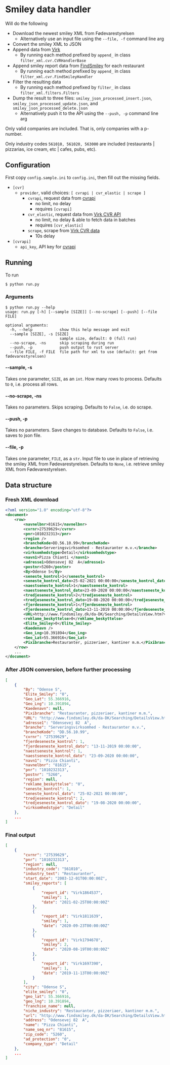 # Smiley data handler

Will do the following
- Download the newest smiley XML from Fødevarestyrelsen
    - Alternatively use an input file using the `--file, -f` command line arg
- Convert the smiley XML to JSON
- Append data from [Virk](https://datacvr.virk.dk/data/)
    - By running each method prefixed by `append_` in class `filter_xml.cvr.CVRHandlerBase`
- Append smiley report data from [FindSmiley](https://www.findsmiley.dk/Sider/Forside.aspx) for each restaurant
    - By running each method prefixed by `append_` in class `filter_xml.cvr.FindSmileyHandler`
- Filter the resulting data
    - By running each method prefixed by `filter_` in class `filter_xml.filters.Filters`
- Dump the result to three files: `smiley_json_processed_insert.json`, `smiley_json_processed_update.json`, and `smiley_json_processed_delete.json`
    - Alternatively push it to the API using the `--push, -p` command line arg

Only valid companies are included. That is, only companies with a p-number.

Only industry codes `561010, 561020, 563000` are included (restaurants | pizzarias, ice cream, etc | cafes, pubs, etc).

## Configuration

First copy `config.sample.ini` to `config.ini`, then fill out the missing fields.

- `[cvr]`
    - `provider`, valid choices: `[ cvrapi | cvr_elastic | scrape ]`
        - `cvrapi`, request data from [cvrapi](https://cvrapi.dk/)
            - no limit, no delay
            - requires `[cvrapi]`
        - `cvr_elastic`, request data from [Virk CVR API](https://data.virk.dk/datakatalog/erhvervsstyrelsen/system-til-system-adgang-til-cvr-data)
            - no limit, no delay & able to fetch data in batches
            - requires `[cvr_elastic]`
        - `scrape`, scrape from [Virk CVR data](https://datacvr.virk.dk/data/)
            - 10s delay
- `[cvrapi]`
    - `api_key`, API key for [cvrapi](https://cvrapi.dk/)

## Running
To run
```shell
$ python run.py
```

### Arguments

```shell
$ python run.py --help
usage: run.py [-h] [--sample [SIZE]] [--no-scrape] [--push] [--file FILE]

optional arguments:
  -h, --help            show this help message and exit
  --sample [SIZE], -s [SIZE]
                        sample size, default: 0 (full run)
  --no-scrape, -ns      skip scraping during run
  --push, -p            push output to rust server
  --file FILE, -f FILE  file path for xml to use (default: get from fødevarestyrelsen)
```

#### --sample, -s
Takes one parameter, `SIZE`, as an `int`. How many rows to process. Defaults to `0`, i.e. process all rows.

#### --no-scrape, -ns
Takes no parameters. Skips scraping. Defaults to `False`, i.e. do scrape.

#### --push, -p
Takes no parameters. Save changes to database. Defaults to `False`, i.e. saves to json file.

#### --file, -p
Takes one parameter, `FILE`, as a `str`. Input file to use in place of retrieving the smiley XML from Fødevarestyrelsen. 
Defaults to `None`, i.e. retrieve smiley XML from Fødevarestyrelsen.

## Data structure

### Fresh XML download
```xml
<?xml version="1.0" encoding="utf-8"?>
<document>
    <row>
        <navnelbnr>81615</navnelbnr>
        <cvrnr>27539629</cvrnr>
        <pnr>1010232313</pnr>
        <region />
        <brancheKode>DD.56.10.99</brancheKode>
        <branche>Serveringsvirksomhed - Restauranter m.v.</branche>
        <virksomhedstype>Detail</virksomhedstype>
        <navn1>Pizza Chianti </navn1>
        <adresse1>Odensevej 82  A</adresse1>
        <postnr>5260</postnr>
        <By>Odense S</By>
        <seneste_kontrol>1</seneste_kontrol>
        <seneste_kontrol_dato>25-02-2021 00:00:00</seneste_kontrol_dato>
        <naestseneste_kontrol>1</naestseneste_kontrol>
        <naestseneste_kontrol_dato>23-09-2020 00:00:00</naestseneste_kontrol_dato>
        <tredjeseneste_kontrol>2</tredjeseneste_kontrol>
        <tredjeseneste_kontrol_dato>19-08-2020 00:00:00</tredjeseneste_kontrol_dato>
        <fjerdeseneste_kontrol>1</fjerdeseneste_kontrol>
        <fjerdeseneste_kontrol_dato>13-11-2019 00:00:00</fjerdeseneste_kontrol_dato>
        <URL>http://www.findsmiley.dk/da-DK/Searching/DetailsView.htm?virk=81615</URL>
        <reklame_beskyttelse>0</reklame_beskyttelse>
        <Elite_Smiley>0</Elite_Smiley>
        <Kaedenavn />
        <Geo_Lng>10.391894</Geo_Lng>
        <Geo_Lat>55.366916</Geo_Lat>
        <Pixibranche>Restauranter, pizzeriaer, kantiner m.m.</Pixibranche>
    </row>
    ...
</document>
```

### After JSON conversion, before further processing
```json
[
    {
        "By": "Odense S",
        "Elite_Smiley": "0",
        "Geo_Lat": 55.366916,
        "Geo_Lng": 10.391894,
        "Kaedenavn": null,
        "Pixibranche": "Restauranter, pizzeriaer, kantiner m.m.",
        "URL": "http://www.findsmiley.dk/da-DK/Searching/DetailsView.htm?virk=81615",
        "adresse1": "Odensevej 82  A",
        "branche": "Serveringsvirksomhed - Restauranter m.v.",
        "brancheKode": "DD.56.10.99",
        "cvrnr": "27539629",
        "fjerdeseneste_kontrol": 1,
        "fjerdeseneste_kontrol_dato": "13-11-2019 00:00:00",
        "naestseneste_kontrol": 1,
        "naestseneste_kontrol_dato": "23-09-2020 00:00:00",
        "navn1": "Pizza Chianti",
        "navnelbnr": "81615",
        "pnr": "1010232313",
        "postnr": "5260",
        "region": null,
        "reklame_beskyttelse": "0",
        "seneste_kontrol": 1,
        "seneste_kontrol_dato": "25-02-2021 00:00:00",
        "tredjeseneste_kontrol": 2,
        "tredjeseneste_kontrol_dato": "19-08-2020 00:00:00",
        "virksomhedstype": "Detail"
    },
    ...
]
```

### Final output
```json
[
    {
        "cvrnr": "27539629",
        "pnr": "1010232313",
        "region": null,
        "industry_code": "561010",
        "industry_text": "Restauranter",
        "start_date": "2003-12-01T00:00:00Z",
        "smiley_reports": [
            {
                "report_id": "Virk1864537",
                "smiley": 1,
                "date": "2021-02-25T00:00:00Z"
            },
            {
                "report_id": "Virk1811639",
                "smiley": 1,
                "date": "2020-09-23T00:00:00Z"
            },
            {
                "report_id": "Virk1794678",
                "smiley": 2,
                "date": "2020-08-19T00:00:00Z"
            },
            {
                "report_id": "Virk1697390",
                "smiley": 1,
                "date": "2019-11-13T00:00:00Z"
            }
        ],
        "city": "Odense S",
        "elite_smiley": "0",
        "geo_lat": 55.366916,
        "geo_lng": 10.391894,
        "franchise_name": null,
        "niche_industry": "Restauranter, pizzeriaer, kantiner m.m.",
        "url": "http://www.findsmiley.dk/da-DK/Searching/DetailsView.htm?virk=81615",
        "address": "Odensevej 82  A",
        "name": "Pizza Chianti",
        "name_seq_nr": "81615",
        "zip_code": "5260",
        "ad_protection": "0",
        "company_type": "Detail"
    },
    ...
]
```